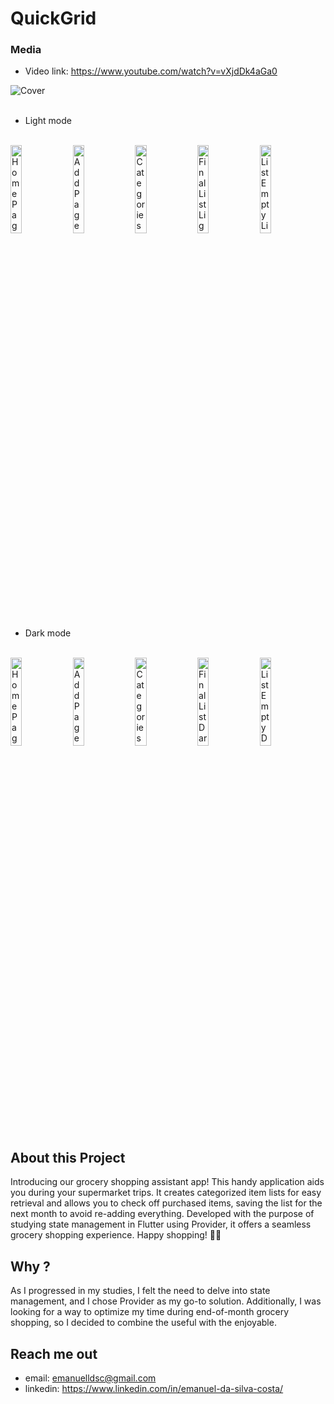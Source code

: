 # QuickGrid

### Media

* Video link: https://www.youtube.com/watch?v=vXjdDk4aGa0

<div>
  <img align="center" src="https://github.com/Emanuel-DSC/QuickGrid/assets/61395660/e4008fdc-f235-4416-880e-fcddbf587a41.png" alt="Cover" width="auto%" height="auto"/>
</div>
<br>

* Light mode   
<br>
<div>
  <img src="https://github.com/Emanuel-DSC/QuickGrid/assets/61395660/bb24d334-dae6-42ec-9695-fcdffbf0eb41.jpg" alt="HomePageLight" width="19%" height="auto"/>
  <img src="https://github.com/Emanuel-DSC/QuickGrid/assets/61395660/71d2a0b4-421b-41d8-811c-9040834435fa.jpg" alt="AddPageLight" width="19%" height="auto"/>
  <img src="https://github.com/Emanuel-DSC/QuickGrid/assets/61395660/8d27913b-adae-4874-be7a-08b316ee9cef.jpg" alt="CategoriesLight" width="19%" height="auto"/>
  <img src="https://github.com/Emanuel-DSC/QuickGrid/assets/61395660/83627451-bc31-4fcf-9875-4036e4d17a53.jpg" alt="FinalListLight" width="19%" height="auto"/>
  <img src="https://github.com/Emanuel-DSC/QuickGrid/assets/61395660/89acdeee-da68-41f1-a469-e5584186e156.jpg" alt="ListEmptyLight" width="19%" height="auto"/>
</div>
<br>

* Dark mode   
<br>
<div>
  <img src="https://github.com/Emanuel-DSC/QuickGrid/assets/61395660/a904e02e-7eb8-410a-95bd-e75b3bb23843.jpg" alt="HomePageDark" width="19%" height="auto"/>
  <img src="https://github.com/Emanuel-DSC/QuickGrid/assets/61395660/232404c3-d8e4-47fc-9caa-b9decc7019d1.jpg" alt="AddPageDark" width="19%" height="auto"/>
  <img src="https://github.com/Emanuel-DSC/QuickGrid/assets/61395660/c932bcf8-389c-4b32-bab0-7eda08f2eb77.jpg" alt="CategoriesDark" width="19%" height="auto"/>
  <img src="https://github.com/Emanuel-DSC/QuickGrid/assets/61395660/0b44eacd-6c20-439e-86df-1d28cd392ea0.jpg" alt="FinalListDark" width="19%" height="auto"/>
  <img src="https://github.com/Emanuel-DSC/QuickGrid/assets/61395660/d61f610e-2ea4-4cc4-906b-aebc8aa41e3b" alt="ListEmptyDark" width="19%" height="auto"/>
</div>
<br>

## About this Project
Introducing our grocery shopping assistant app! This handy application aids you during your supermarket trips. It creates categorized item lists for easy retrieval and allows you to check off purchased items, saving the list for the next month to avoid re-adding everything. Developed with the purpose of studying state management in Flutter using Provider, it offers a seamless grocery shopping experience. Happy shopping! 🛒📱

## Why ? 
As I progressed in my studies, I felt the need to delve into state management, and I chose Provider as my go-to solution. Additionally, I was looking for a way to optimize my time during end-of-month grocery shopping, so I decided to combine the useful with the enjoyable.
<br>

## Reach me out 
* email: emanuelldsc@gmail.com <br>
* linkedin: https://www.linkedin.com/in/emanuel-da-silva-costa/

